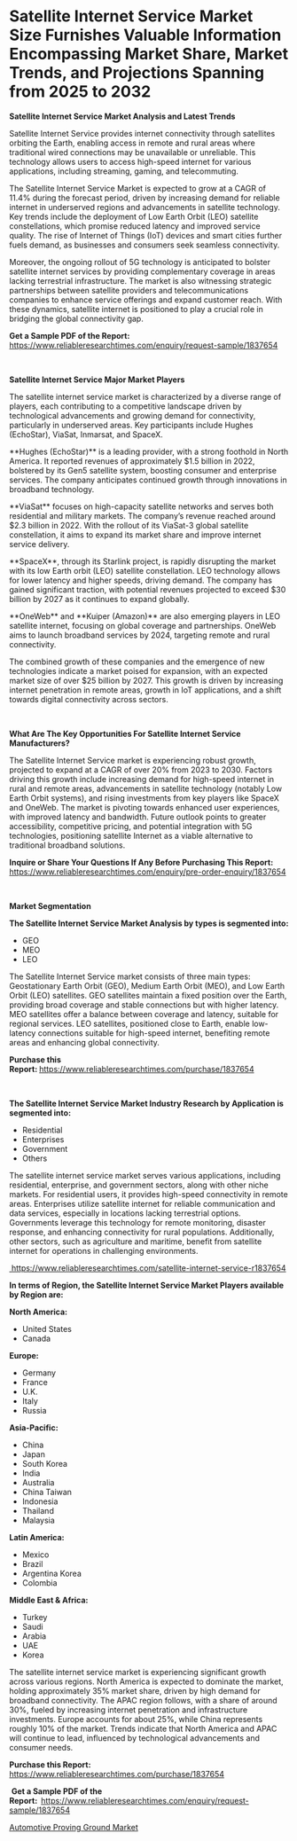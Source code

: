 <p><h1>Satellite Internet Service Market Size Furnishes Valuable Information Encompassing Market Share, Market Trends, and Projections Spanning from 2025 to 2032</h1></p><p><strong>Satellite Internet Service Market Analysis and Latest Trends</strong></p>
<p><p>Satellite Internet Service provides internet connectivity through satellites orbiting the Earth, enabling access in remote and rural areas where traditional wired connections may be unavailable or unreliable. This technology allows users to access high-speed internet for various applications, including streaming, gaming, and telecommuting. </p><p>The Satellite Internet Service Market is expected to grow at a CAGR of 11.4% during the forecast period, driven by increasing demand for reliable internet in underserved regions and advancements in satellite technology. Key trends include the deployment of Low Earth Orbit (LEO) satellite constellations, which promise reduced latency and improved service quality. The rise of Internet of Things (IoT) devices and smart cities further fuels demand, as businesses and consumers seek seamless connectivity. </p><p>Moreover, the ongoing rollout of 5G technology is anticipated to bolster satellite internet services by providing complementary coverage in areas lacking terrestrial infrastructure. The market is also witnessing strategic partnerships between satellite providers and telecommunications companies to enhance service offerings and expand customer reach. With these dynamics, satellite internet is positioned to play a crucial role in bridging the global connectivity gap.</p></p>
<p><strong>Get a Sample PDF of the Report:&nbsp;</strong> <a href="https://www.reliableresearchtimes.com/enquiry/request-sample/1837654?utm_campaign=3227&utm_medium=2&utm_source=Github&utm_content=ia&utm_term=11032025&utm_id=satellite-internet-service">https://www.reliableresearchtimes.com/enquiry/request-sample/1837654</a></p>
<p>&nbsp;</p>
<p><strong>Satellite Internet Service Major Market Players</strong></p>
<p><p>The satellite internet service market is characterized by a diverse range of players, each contributing to a competitive landscape driven by technological advancements and growing demand for connectivity, particularly in underserved areas. Key participants include Hughes (EchoStar), ViaSat, Inmarsat, and SpaceX.</p><p>**Hughes (EchoStar)** is a leading provider, with a strong foothold in North America. It reported revenues of approximately $1.5 billion in 2022, bolstered by its Gen5 satellite system, boosting consumer and enterprise services. The company anticipates continued growth through innovations in broadband technology.</p><p>**ViaSat** focuses on high-capacity satellite networks and serves both residential and military markets. The company’s revenue reached around $2.3 billion in 2022. With the rollout of its ViaSat-3 global satellite constellation, it aims to expand its market share and improve internet service delivery.</p><p>**SpaceX**, through its Starlink project, is rapidly disrupting the market with its low Earth orbit (LEO) satellite constellation. LEO technology allows for lower latency and higher speeds, driving demand. The company has gained significant traction, with potential revenues projected to exceed $30 billion by 2027 as it continues to expand globally.</p><p>**OneWeb** and **Kuiper (Amazon)** are also emerging players in LEO satellite internet, focusing on global coverage and partnerships. OneWeb aims to launch broadband services by 2024, targeting remote and rural connectivity.</p><p>The combined growth of these companies and the emergence of new technologies indicate a market poised for expansion, with an expected market size of over $25 billion by 2027. This growth is driven by increasing internet penetration in remote areas, growth in IoT applications, and a shift towards digital connectivity across sectors.</p></p>
<p>&nbsp;</p>
<p><strong>What Are The Key Opportunities For Satellite Internet Service Manufacturers?</strong></p>
<p><p>The Satellite Internet Service market is experiencing robust growth, projected to expand at a CAGR of over 20% from 2023 to 2030. Factors driving this growth include increasing demand for high-speed internet in rural and remote areas, advancements in satellite technology (notably Low Earth Orbit systems), and rising investments from key players like SpaceX and OneWeb. The market is pivoting towards enhanced user experiences, with improved latency and bandwidth. Future outlook points to greater accessibility, competitive pricing, and potential integration with 5G technologies, positioning satellite Internet as a viable alternative to traditional broadband solutions.</p></p>
<p><strong>Inquire or Share Your Questions If Any Before Purchasing This Report:</strong> <a href="https://www.reliableresearchtimes.com/enquiry/pre-order-enquiry/1837654?utm_campaign=3227&utm_medium=2&utm_source=Github&utm_content=ia&utm_term=11032025&utm_id=satellite-internet-service">https://www.reliableresearchtimes.com/enquiry/pre-order-enquiry/1837654</a></p>
<p>&nbsp;</p>
<p><strong>Market Segmentation</strong></p>
<p><strong>The Satellite Internet Service Market Analysis by types is segmented into:</strong></p>
<p><ul><li>GEO</li><li>MEO</li><li>LEO</li></ul></p>
<p><p>The Satellite Internet Service market consists of three main types: Geostationary Earth Orbit (GEO), Medium Earth Orbit (MEO), and Low Earth Orbit (LEO) satellites. GEO satellites maintain a fixed position over the Earth, providing broad coverage and stable connections but with higher latency. MEO satellites offer a balance between coverage and latency, suitable for regional services. LEO satellites, positioned close to Earth, enable low-latency connections suitable for high-speed internet, benefiting remote areas and enhancing global connectivity.</p></p>
<p><strong>Purchase this Report:&nbsp;</strong><a href="https://www.reliableresearchtimes.com/purchase/1837654?utm_campaign=3227&utm_medium=2&utm_source=Github&utm_content=ia&utm_term=11032025&utm_id=satellite-internet-service">https://www.reliableresearchtimes.com/purchase/1837654</a></p>
<p>&nbsp;</p>
<p><strong>The Satellite Internet Service Market Industry Research by Application is segmented into:</strong></p>
<p><ul><li>Residential</li><li>Enterprises</li><li>Government</li><li>Others</li></ul></p>
<p><p>The satellite internet service market serves various applications, including residential, enterprise, and government sectors, along with other niche markets. For residential users, it provides high-speed connectivity in remote areas. Enterprises utilize satellite internet for reliable communication and data services, especially in locations lacking terrestrial options. Governments leverage this technology for remote monitoring, disaster response, and enhancing connectivity for rural populations. Additionally, other sectors, such as agriculture and maritime, benefit from satellite internet for operations in challenging environments.</p></p>
<p><a href="https://www.reliableresearchtimes.com/satellite-internet-service-r1837654?utm_campaign=3227&utm_medium=2&utm_source=Github&utm_content=ia&utm_term=11032025&utm_id=satellite-internet-service">&nbsp;https://www.reliableresearchtimes.com/satellite-internet-service-r1837654</a></p>
<p><strong>In terms of Region, the Satellite Internet Service Market Players available by Region are:</strong></p>
<p>
    <p> <strong> North America: </strong>
        <ul>
            <li>United States</li>
            <li>Canada</li>
        </ul>
        </p> 
    <p> <strong> Europe: </strong>
        <ul>
            <li>Germany</li>
            <li>France</li>
            <li>U.K.</li>
            <li>Italy</li>
            <li>Russia</li>
        </ul>
        </p> 
    <p> <strong> Asia-Pacific: </strong>
        <ul>
            <li>China</li>
            <li>Japan</li>
            <li>South Korea</li>
            <li>India</li>
            <li>Australia</li>
            <li>China Taiwan</li>
            <li>Indonesia</li>
            <li>Thailand</li>
            <li>Malaysia</li>
        </ul>
        </p> 
    <p> <strong> Latin America: </strong>
        <ul>
            <li>Mexico</li>
            <li>Brazil</li>
            <li>Argentina Korea</li>
            <li>Colombia</li>
        </ul>
        </p> 
    <p> <strong> Middle East & Africa: </strong>
        <ul>
            <li>Turkey</li>
            <li>Saudi</li>
            <li>Arabia</li>
            <li>UAE</li>
            <li>Korea</li>
        </ul>
    </p>
    </p>
<p><p>The satellite internet service market is experiencing significant growth across various regions. North America is expected to dominate the market, holding approximately 35% market share, driven by high demand for broadband connectivity. The APAC region follows, with a share of around 30%, fueled by increasing internet penetration and infrastructure investments. Europe accounts for about 25%, while China represents roughly 10% of the market. Trends indicate that North America and APAC will continue to lead, influenced by technological advancements and consumer needs.</p></p>
<p><strong>Purchase this Report: </strong><a href="https://www.reliableresearchtimes.com/purchase/1837654?utm_campaign=3227&utm_medium=2&utm_source=Github&utm_content=ia&utm_term=11032025&utm_id=satellite-internet-service">https://www.reliableresearchtimes.com/purchase/1837654</a></p>
<p>&nbsp;<strong>Get a Sample PDF of the Report:&nbsp;&nbsp;</strong><a href="https://www.reliableresearchtimes.com/enquiry/request-sample/1837654?utm_campaign=3227&utm_medium=2&utm_source=Github&utm_content=ia&utm_term=11032025&utm_id=satellite-internet-service">https://www.reliableresearchtimes.com/enquiry/request-sample/1837654</a></p>
<p><strong></strong></p>
<p><p><a href="https://github.com/boccalyver5k/Market-Research-Report-List-1/blob/main/automotive-proving-ground-market.md?utm_campaign=3227&utm_medium=2&utm_source=Github&utm_content=ia&utm_term=11032025&utm_id=satellite-internet-service">Automotive Proving Ground Market</a></p></p>